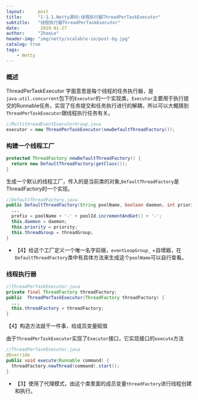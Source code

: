 ```yaml
---
layout:     post
title:      "1-1-1.Netty源码:线程执行器ThreadPerTaskExecutor"
subtitle:   "线程执行器ThreadPerTaskExecutor"
date:        2019-01-27
author:     "ZhaoLe"
header-img: "img/netty/scalable-io/post-bg.jpg"
catalog: true
tags:
    - Netty
---
```



### 概述
ThreadPerTaskExecutor 字面意思是每个线程的任务执行器，是`java.util.concurrent`包下的`Executor`的一个实现类，`Executor`主要用于执行提交的Runnable任务，实现了任务提交和任务执行进行的解耦，所以可以大概猜到`ThreadPerTaskExecutor`跟线程执行任务有关。
```java
//MultithreadEventExecutorGroup.java
executor = new ThreadPerTaskExecutor(newDefaultThreadFactory());
```

### 构建一个线程工厂
```java
protected ThreadFactory newDefaultThreadFactory() {
  return new DefaultThreadFactory(getClass());
}
```
生成一个默认的线程工厂，传入的是当前类的对象,`DefaultThreadFactory`是ThreadFactory的一个实现。


```java
//DefaultThreadFactory.java
public DefaultThreadFactory(String poolName, boolean daemon, int priority, ThreadGroup threadGroup) {
  ...
  prefix = poolName + '-' + poolId.incrementAndGet() + '-';
  this.daemon = daemon;
  this.priority = priority;
  this.threadGroup = threadGroup;
}
```
* 【4】给这个工厂定义一个唯一名字前缀，`eventLoopGroup_` +自增器，在`DefaultThreadFactory`类中有具体方法来生成这个`poolName`可以自行查看。

### 线程执行器
```java
//ThreadPerTaskExecutor.java
private final ThreadFactory threadFactory;
public  ThreadPerTaskExecutor(ThreadFactory threadFactory) {
  ... 
  this.threadFactory = threadFactory;
}
```
【4】构造方法就干一件事，给成员变量赋值

由于`ThreadPerTaskExecutor`实现了`Executor`接口，它实现接口的`execute`方法
```java
//ThreadPerTaskExecutor.java 
@Override
public void execute(Runnable command) {
  threadFactory.newThread(command).start();
}
```
* 【3】使用了代理模式，由这个类里面的成员变量`threadFactory`进行线程创建和执行。